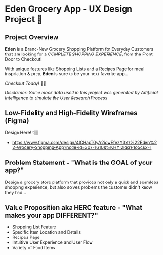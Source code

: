# Eden Grocery App - UX Design Project 🌱
## Project Overview
**Eden** is a Brand-New Grocery Shopping Platform for Everyday Customers that are looking for a *COMPLETE SHOPPING EXPERIENCE*, from the Front Door to Checkout!

With unique features like Shopping Lists and a Recipes Page for meal inspriation & prep, **Eden** is sure to be your next favorite app...

*Checkout Today!* 🛒💨

*Disclaimer: Some mock data used in this project was generated by Artificial Intelligence to simulate the User Research Process*

## Low-Fidelity and High-Fidelity Wireframes (Figma)
Design Here! 👇🏽
- https://www.figma.com/design/4ICHapT0yA2iowEfezY3xt/%22Eden%22-Grocery-Shopping-App?node-id=302-1610&t=KHYI2IqxrF1o5c62-1

## Problem Statement - "What is the GOAL of your app?"
Design a grocery store platform that provides not only a quick and seamless shopping experience, but also solves problems the customer didn't know they had...

## Value Proposition aka HERO feature - "What makes your app DIFFERENT?"
- Shopping List Feature
- Specific Item Location and Details
- Recipes Page
- Intuitive User Experience and User Flow
- Variety of Food Items




